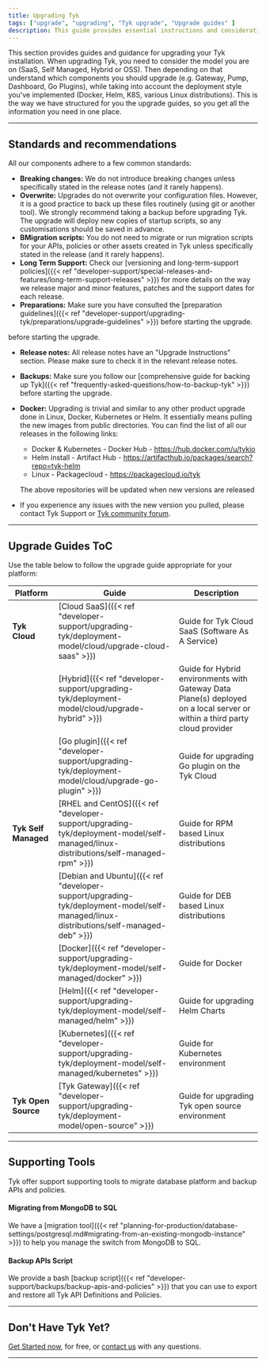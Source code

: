 ```yaml
---
title: Upgrading Tyk
tags: ["upgrade", "upgrading", "Tyk upgrade", "Upgrade guides" ]
description: This guide provides essential instructions and considerations for upgrading Tyk and its components across all product models and installation types offered.
---
```


This section provides guides and guidance for upgrading your Tyk installation.
When upgrading Tyk, you need to consider the model you are on (SaaS, Self Managed, Hybrid or OSS). Then depending on
that understand which components you should upgrade (e.g. Gateway, Pump, Dashboard, Go Plugins), while taking into
account the deployment style you've implemented (Docker, Helm, K8S, various Linux distributions).
This is the way we have structured for you the upgrade guides, so you get all the information you need in one place.

---

## Standards and recommendations
All our components adhere to a few common standards:

- **Breaking changes:** We do not introduce breaking changes unless specifically stated in the release notes (and it rarely happens).
- **Overwrite:** Upgrades do not overwrite your configuration files. However, it is a good practice to back up these files routinely
(using git or another tool). We strongly recommend taking a backup before upgrading Tyk. The upgrade will deploy new
copies of startup scripts, so any customisations should be saved in advance.
- **BMigration scripts:** You do not need to migrate or run migration scripts for your APIs, policies or other assets created in Tyk unless
specifically stated in the release (and it rarely happens).
- **Long Term Support:** Check our [versioning and long-term-support policies]({{< ref "developer-support/special-releases-and-features/long-term-support-releases" >}})
for more details on the way we release major and minor features, patches and the support dates for each release.
- **Preparations:** Make sure you have consulted the [preparation guidelines]({{< ref "developer-support/upgrading-tyk/preparations/upgrade-guidelines" >}}) before starting the upgrade.
 
before starting the upgrade.
- **Release notes:** All release notes have an "Upgrade Instructions" section. Please make sure to check it in the
relevant release notes.
- **Backups:** Make sure you follow our [comprehensive guide for backing up Tyk]({{< ref "frequently-asked-questions/how-to-backup-tyk" >}})
before starting the upgrade.
- **Docker:** Upgrading is trivial and similar to any other product upgrade done in Linux, Docker, Kubernetes or Helm.
It essentially means pulling the new images from public directories. You can find the list of all our releases in the
following links:

    - Docker & Kubernetes - Docker Hub - https://hub.docker.com/u/tykio
    - Helm install - Artifact Hub - https://artifacthub.io/packages/search?repo=tyk-helm
    - Linux - Packagecloud - https://packagecloud.io/tyk

   The above repositories will be updated when new versions are released
- If you experience any issues with the new version you pulled, please contact Tyk Support or [Tyk community forum](https://community.tyk.io/).

---

## Upgrade Guides ToC

Use the table below to follow the upgrade guide appropriate for your platform:

| Platform             | Guide            | Description |
|----------------------| ---------------- | ----------- |
| **Tyk Cloud**        | [Cloud SaaS]({{< ref "developer-support/upgrading-tyk/deployment-model/cloud/upgrade-cloud-saas" >}}) | Guide for Tyk Cloud SaaS (Software As A Service) |
|                      | [Hybrid]({{< ref "developer-support/upgrading-tyk/deployment-model/cloud/upgrade-hybrid" >}}) | Guide for Hybrid environments with Gateway Data Plane(s) deployed on a local server or within a third party cloud provider |
|                      | [Go plugin]({{< ref "developer-support/upgrading-tyk/deployment-model/cloud/upgrade-go-plugin" >}}) | Guide for upgrading Go plugin on the Tyk Cloud |
| **Tyk Self Managed** | [RHEL and CentOS]({{< ref "developer-support/upgrading-tyk/deployment-model/self-managed/linux-distributions/self-managed-rpm" >}}) | Guide for RPM based Linux distributions |
|                      | [Debian and Ubuntu]({{< ref "developer-support/upgrading-tyk/deployment-model/self-managed/linux-distributions/self-managed-deb" >}}) | Guide for DEB based Linux distributions |
|                      | [Docker]({{< ref "developer-support/upgrading-tyk/deployment-model/self-managed/docker" >}}) | Guide for Docker |
|                      | [Helm]({{< ref "developer-support/upgrading-tyk/deployment-model/self-managed/helm" >}}) | Guide for upgrading Helm Charts |
|                      | [Kubernetes]({{< ref "developer-support/upgrading-tyk/deployment-model/self-managed/kubernetes" >}}) | Guide for Kubernetes environment |
| **Tyk Open Source**  | [Tyk Gateway]({{< ref "developer-support/upgrading-tyk/deployment-model/open-source" >}}) | Guide for upgrading Tyk open source environment |

---

## Supporting Tools

Tyk offer support supporting tools to migrate database platform and backup APIs and policies.

#### Migrating from MongoDB to SQL

We have a [migration tool]({{< ref "planning-for-production/database-settings/postgresql.md#migrating-from-an-existing-mongodb-instance" >}}) to help you manage the switch from MongoDB to SQL.

#### Backup APIs Script

We provide a bash [backup script]({{< ref "developer-support/backups/backup-apis-and-policies" >}}) that you can use to export and restore all Tyk API Definitions and Policies.

---

## Don't Have Tyk Yet?

[Get Started now](https://tyk.io/pricing/compare-api-management-platforms/#get-started), for free, or
[contact us](https://tyk.io/about/contact/) with any questions.

---